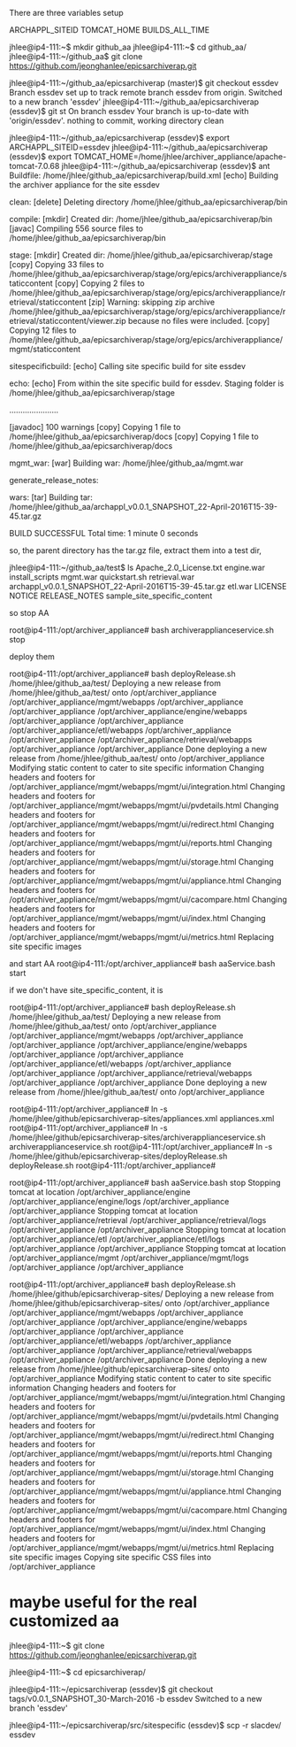 

There are three variables setup

ARCHAPPL_SITEID
TOMCAT_HOME
BUILDS_ALL_TIME


jhlee@ip4-111:~$ mkdir github_aa
jhlee@ip4-111:~$ cd github_aa/
jhlee@ip4-111:~/github_aa$ git clone https://github.com/jeonghanlee/epicsarchiverap.git

jhlee@ip4-111:~/github_aa/epicsarchiverap (master)$ git checkout essdev
Branch essdev set up to track remote branch essdev from origin.
Switched to a new branch 'essdev'
jhlee@ip4-111:~/github_aa/epicsarchiverap (essdev)$ git st
On branch essdev
Your branch is up-to-date with 'origin/essdev'.
nothing to commit, working directory clean


jhlee@ip4-111:~/github_aa/epicsarchiverap (essdev)$ export ARCHAPPL_SITEID=essdev
jhlee@ip4-111:~/github_aa/epicsarchiverap (essdev)$ export TOMCAT_HOME=/home/jhlee/archiver_appliance/apache-tomcat-7.0.68
jhlee@ip4-111:~/github_aa/epicsarchiverap (essdev)$ ant
Buildfile: /home/jhlee/github_aa/epicsarchiverap/build.xml
     [echo] Building the archiver appliance for the site essdev

clean:
   [delete] Deleting directory /home/jhlee/github_aa/epicsarchiverap/bin

compile:
    [mkdir] Created dir: /home/jhlee/github_aa/epicsarchiverap/bin
    [javac] Compiling 556 source files to /home/jhlee/github_aa/epicsarchiverap/bin

stage:
    [mkdir] Created dir: /home/jhlee/github_aa/epicsarchiverap/stage
     [copy] Copying 33 files to /home/jhlee/github_aa/epicsarchiverap/stage/org/epics/archiverappliance/staticcontent
     [copy] Copying 2 files to /home/jhlee/github_aa/epicsarchiverap/stage/org/epics/archiverappliance/retrieval/staticcontent
      [zip] Warning: skipping zip archive /home/jhlee/github_aa/epicsarchiverap/stage/org/epics/archiverappliance/retrieval/staticcontent/viewer.zip because no files were included.
     [copy] Copying 12 files to /home/jhlee/github_aa/epicsarchiverap/stage/org/epics/archiverappliance/mgmt/staticcontent

sitespecificbuild:
     [echo] Calling site specific build for site essdev

echo:
     [echo] From within the site specific build for essdev. Staging folder is /home/jhlee/github_aa/epicsarchiverap/stage

......................

  [javadoc] 100 warnings
     [copy] Copying 1 file to /home/jhlee/github_aa/epicsarchiverap/docs
     [copy] Copying 1 file to /home/jhlee/github_aa/epicsarchiverap/docs

mgmt_war:
      [war] Building war: /home/jhlee/github_aa/mgmt.war

generate_release_notes:

wars:
      [tar] Building tar: /home/jhlee/github_aa/archappl_v0.0.1_SNAPSHOT_22-April-2016T15-39-45.tar.gz

BUILD SUCCESSFUL
Total time: 1 minute 0 seconds



so, the parent directory has the tar.gz file,
extract them into a test dir, 

jhlee@ip4-111:~/github_aa/test$ ls
Apache_2.0_License.txt                                  engine.war  install_scripts  mgmt.war  quickstart.sh  retrieval.war
archappl_v0.0.1_SNAPSHOT_22-April-2016T15-39-45.tar.gz  etl.war     LICENSE          NOTICE    RELEASE_NOTES  sample_site_specific_content


so stop AA 

root@ip4-111:/opt/archiver_appliance# bash archiverapplianceservice.sh stop

deploy them

root@ip4-111:/opt/archiver_appliance# bash deployRelease.sh /home/jhlee/github_aa/test/
Deploying a new release from /home/jhlee/github_aa/test/ onto /opt/archiver_appliance
/opt/archiver_appliance/mgmt/webapps /opt/archiver_appliance
/opt/archiver_appliance
/opt/archiver_appliance/engine/webapps /opt/archiver_appliance
/opt/archiver_appliance
/opt/archiver_appliance/etl/webapps /opt/archiver_appliance
/opt/archiver_appliance
/opt/archiver_appliance/retrieval/webapps /opt/archiver_appliance
/opt/archiver_appliance
Done deploying a new release from /home/jhlee/github_aa/test/ onto /opt/archiver_appliance
Modifying static content to cater to site specific information
Changing headers and footers for /opt/archiver_appliance/mgmt/webapps/mgmt/ui/integration.html
Changing headers and footers for /opt/archiver_appliance/mgmt/webapps/mgmt/ui/pvdetails.html
Changing headers and footers for /opt/archiver_appliance/mgmt/webapps/mgmt/ui/redirect.html
Changing headers and footers for /opt/archiver_appliance/mgmt/webapps/mgmt/ui/reports.html
Changing headers and footers for /opt/archiver_appliance/mgmt/webapps/mgmt/ui/storage.html
Changing headers and footers for /opt/archiver_appliance/mgmt/webapps/mgmt/ui/appliance.html
Changing headers and footers for /opt/archiver_appliance/mgmt/webapps/mgmt/ui/cacompare.html
Changing headers and footers for /opt/archiver_appliance/mgmt/webapps/mgmt/ui/index.html
Changing headers and footers for /opt/archiver_appliance/mgmt/webapps/mgmt/ui/metrics.html
Replacing site specific images


and start AA
root@ip4-111:/opt/archiver_appliance# bash  aaService.bash start


if we don't have site_specific_content, it is 

root@ip4-111:/opt/archiver_appliance# bash deployRelease.sh /home/jhlee/github_aa/test/
Deploying a new release from /home/jhlee/github_aa/test/ onto /opt/archiver_appliance
/opt/archiver_appliance/mgmt/webapps /opt/archiver_appliance
/opt/archiver_appliance
/opt/archiver_appliance/engine/webapps /opt/archiver_appliance
/opt/archiver_appliance
/opt/archiver_appliance/etl/webapps /opt/archiver_appliance
/opt/archiver_appliance
/opt/archiver_appliance/retrieval/webapps /opt/archiver_appliance
/opt/archiver_appliance
Done deploying a new release from /home/jhlee/github_aa/test/ onto /opt/archiver_appliance




root@ip4-111:/opt/archiver_appliance# ln -s /home/jhlee/github/epicsarchiverap-sites/appliances.xml appliances.xml
root@ip4-111:/opt/archiver_appliance# ln -s /home/jhlee/github/epicsarchiverap-sites/archiverapplianceservice.sh archiverapplianceservice.sh 
root@ip4-111:/opt/archiver_appliance# ln -s /home/jhlee/github/epicsarchiverap-sites/deployRelease.sh deployRelease.sh
root@ip4-111:/opt/archiver_appliance# 



root@ip4-111:/opt/archiver_appliance# bash aaService.bash stop
Stopping tomcat at location /opt/archiver_appliance/engine
/opt/archiver_appliance/engine/logs /opt/archiver_appliance
/opt/archiver_appliance
Stopping tomcat at location /opt/archiver_appliance/retrieval
/opt/archiver_appliance/retrieval/logs /opt/archiver_appliance
/opt/archiver_appliance
Stopping tomcat at location /opt/archiver_appliance/etl
/opt/archiver_appliance/etl/logs /opt/archiver_appliance
/opt/archiver_appliance
Stopping tomcat at location /opt/archiver_appliance/mgmt
/opt/archiver_appliance/mgmt/logs /opt/archiver_appliance
/opt/archiver_appliance




root@ip4-111:/opt/archiver_appliance# bash deployRelease.sh  /home/jhlee/github/epicsarchiverap-sites/
Deploying a new release from /home/jhlee/github/epicsarchiverap-sites/ onto /opt/archiver_appliance
/opt/archiver_appliance/mgmt/webapps /opt/archiver_appliance
/opt/archiver_appliance
/opt/archiver_appliance/engine/webapps /opt/archiver_appliance
/opt/archiver_appliance
/opt/archiver_appliance/etl/webapps /opt/archiver_appliance
/opt/archiver_appliance
/opt/archiver_appliance/retrieval/webapps /opt/archiver_appliance
/opt/archiver_appliance
Done deploying a new release from /home/jhlee/github/epicsarchiverap-sites/ onto /opt/archiver_appliance
Modifying static content to cater to site specific information
Changing headers and footers for /opt/archiver_appliance/mgmt/webapps/mgmt/ui/integration.html
Changing headers and footers for /opt/archiver_appliance/mgmt/webapps/mgmt/ui/pvdetails.html
Changing headers and footers for /opt/archiver_appliance/mgmt/webapps/mgmt/ui/redirect.html
Changing headers and footers for /opt/archiver_appliance/mgmt/webapps/mgmt/ui/reports.html
Changing headers and footers for /opt/archiver_appliance/mgmt/webapps/mgmt/ui/storage.html
Changing headers and footers for /opt/archiver_appliance/mgmt/webapps/mgmt/ui/appliance.html
Changing headers and footers for /opt/archiver_appliance/mgmt/webapps/mgmt/ui/cacompare.html
Changing headers and footers for /opt/archiver_appliance/mgmt/webapps/mgmt/ui/index.html
Changing headers and footers for /opt/archiver_appliance/mgmt/webapps/mgmt/ui/metrics.html
Replacing site specific images
Copying site specific CSS files into /opt/archiver_appliance







# maybe useful for the real customized aa

jhlee@ip4-111:~$ git clone https://github.com/jeonghanlee/epicsarchiverap.git

jhlee@ip4-111:~$ cd epicsarchiverap/

jhlee@ip4-111:~/epicsarchiverap (essdev)$ git checkout tags/v0.0.1_SNAPSHOT_30-March-2016 -b  essdev
Switched to a new branch 'essdev'


jhlee@ip4-111:~/epicsarchiverap/src/sitespecific (essdev)$ scp -r slacdev/ essdev



